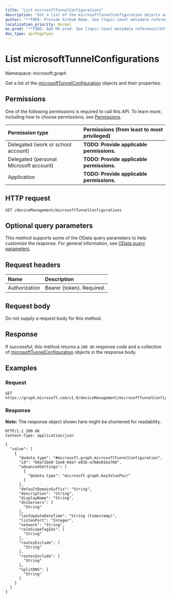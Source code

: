 ```yaml
---
title: "List microsoftTunnelConfigurations"
description: "Get a list of the microsoftTunnelConfiguration objects and their properties."
author: "**TODO: Provide Github Name. See [topic-level metadata reference](https://msgo.azurewebsites.net/add/document/guidelines/metadata.html#topic-level-metadata)**"
localization_priority: Normal
ms.prod: "**TODO: Add MS prod. See [topic-level metadata reference](https://msgo.azurewebsites.net/add/document/guidelines/metadata.html#topic-level-metadata)**"
doc_type: apiPageType
---
```


# List microsoftTunnelConfigurations
Namespace: microsoft.graph



Get a list of the [microsoftTunnelConfiguration](../resources/microsofttunnelconfiguration.md) objects and their properties.

## Permissions
One of the following permissions is required to call this API. To learn more, including how to choose permissions, see [Permissions](/graph/permissions-reference).

|Permission type|Permissions (from least to most privileged)|
|:---|:---|
|Delegated (work or school account)|**TODO: Provide applicable permissions.**|
|Delegated (personal Microsoft account)|**TODO: Provide applicable permissions.**|
|Application|**TODO: Provide applicable permissions.**|

## HTTP request

<!-- {
  "blockType": "ignored"
}
-->
``` http
GET /deviceManagement/microsoftTunnelConfigurations
```

## Optional query parameters
This method supports some of the OData query parameters to help customize the response. For general information, see [OData query parameters](/graph/query-parameters).

## Request headers
|Name|Description|
|:---|:---|
|Authorization|Bearer {token}. Required.|

## Request body
Do not supply a request body for this method.

## Response

If successful, this method returns a `200 OK` response code and a collection of [microsoftTunnelConfiguration](../resources/microsofttunnelconfiguration.md) objects in the response body.

## Examples

### Request
<!-- {
  "blockType": "request",
  "name": "list_microsofttunnelconfiguration"
}
-->
``` http
GET https://graph.microsoft.com/v1.0/deviceManagement/microsoftTunnelConfigurations
```


### Response
**Note:** The response object shown here might be shortened for readability.
<!-- {
  "blockType": "response",
  "truncated": true,
  "@odata.type": "Collection(microsoft.graph.microsoftTunnelConfiguration)"
}
-->
``` http
HTTP/1.1 200 OK
Content-Type: application/json

{
  "value": [
    {
      "@odata.type": "#microsoft.graph.microsoftTunnelConfiguration",
      "id": "68a71be8-1be8-68a7-e81b-a768e81ba768",
      "advancedSettings": [
        {
          "@odata.type": "microsoft.graph.keyValuePair"
        }
      ],
      "defaultDomainSuffix": "String",
      "description": "String",
      "displayName": "String",
      "dnsServers": [
        "String"
      ],
      "lastUpdateDateTime": "String (timestamp)",
      "listenPort": "Integer",
      "network": "String",
      "roleScopeTagIds": [
        "String"
      ],
      "routesExclude": [
        "String"
      ],
      "routesInclude": [
        "String"
      ],
      "splitDNS": [
        "String"
      ]
    }
  ]
}
```

